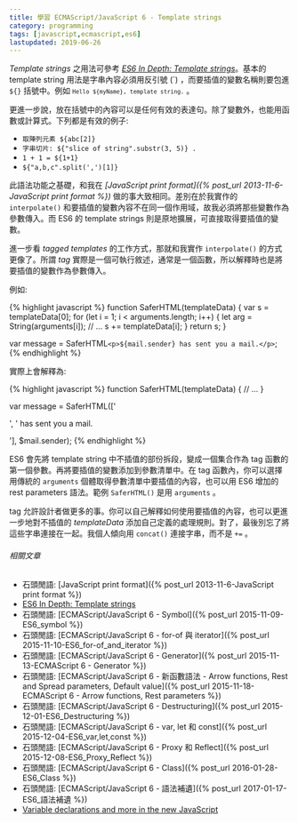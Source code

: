 ```yaml
---
title: 學習 ECMAScript/JavaScript 6 - Template strings
category: programming
tags: [javascript,ecmascript,es6]
lastupdated: 2019-06-26
---
```


<dfn>Template strings</dfn> 之用法可參考 <cite>[ES6 In Depth: Template strings](https://hacks.mozilla.org/2015/05/es6-in-depth-template-strings-2/)</cite>。基本的 template string 用法是字串內容必須用反引號 (\`) ，而要插值的變數名稱則要包進 <code>${}</code> 括號中。例如 <code>`Hello ${myName}, template string.`</code> 。

更進一步說，放在括號中的內容可以是任何有效的表達句。除了變數外，也能用函數或計算式。下列都是有效的例子:

* `取陣列元素 ${abc[2]}`
* `字串切片: ${"slice of string".substr(3, 5)} .`
* `1 + 1 = ${1+1}`
* ` ${"a,b,c".split(',')[1]} `

<!--more-->

此語法功能之基礎，和我在 <cite>[JavaScript print format]({% post_url 2013-11-6-JavaScript print format %})</cite> 做的事大致相同。差別在於我實作的 `interpolate()` 和要插值的變數內容不在同一個作用域，故我必須將那些變數作為參數傳入。而 ES6 的 template strings 則是原地擴展，可直接取得要插值的變數。

進一步看 <dfn>tagged templates</dfn> 的工作方式，那就和我實作 `interpolate()` 的方式更像了。所謂 <dfn>tag</dfn> 實際是一個可執行敘述，通常是一個函數，所以解釋時也是將要插值的變數作為參數傳入。

例如:

{% highlight javascript %}
function SaferHTML(templateData) {
  var s = templateData[0];
  for (let i = 1; i < arguments.length; i++) {
    let arg = String(arguments[i]);
    // ...
    s += templateData[i];
  }
  return s;
}

var message =
  SaferHTML`<p>${mail.sender} has sent you a mail.</p>`;
{% endhighlight %}

實際上會解釋為:

{% highlight javascript %}
function SaferHTML(templateData) {
  // ...
}

var message =
  SaferHTML(['<p>', ' has sent you a mail.</p>'], $mail.sender);
{% endhighlight %}

ES6 會先將 template string 中不插值的部份拆段，變成一個集合作為 tag 函數的第一個參數。再將要插值的變數添加到參數清單中。在 tag 函數內，你可以選擇用傳統的 `arguments` 個體取得參數清單中要插值的內容，也可以用 ES6 增加的 rest parameters 語法。範例 `SaferHTML()` 是用 `arguments` 。

tag 允許設計者做更多的事。你可以自己解釋如何使用要插值的內容，也可以更進一步地對不插值的 <var>templateData</var> 添加自己定義的處理規則。對了，最後別忘了將這些字串連接在一起。我個人傾向用 `concat()` 連接字串，而不是 `+=` 。

###### 相關文章

* 石頭閒語: [JavaScript print format]({% post_url 2013-11-6-JavaScript print format %})
* [ES6 In Depth: Template strings](https://hacks.mozilla.org/2015/05/es6-in-depth-template-strings-2/)
* 石頭閒語: [ECMAScript/JavaScript 6 - Symbol]({% post_url 2015-11-09-ES6_symbol %})
* 石頭閒語: [ECMAScript/JavaScript 6 - for-of 與 iterator]({% post_url 2015-11-10-ES6_for-of_and_iterator %})
* 石頭閒語: [ECMAScript/JavaScript 6 - Generator]({% post_url 2015-11-13-ECMAScript 6 - Generator %})
* 石頭閒語: [ECMAScript/JavaScript 6 - 新函數語法 - Arrow functions, Rest and Spread parameters, Default value]({% post_url 2015-11-18-ECMAScript 6 - Arrow functions, Rest parameters %})
* 石頭閒語: [ECMAScript/JavaScript 6 - Destructuring]({% post_url 2015-12-01-ES6_Destructuring %})
* 石頭閒語: [ECMAScript/JavaScript 6 - var, let 和 const]({% post_url 2015-12-04-ES6_var,let,const %})
* 石頭閒語: [ECMAScript/JavaScript 6 - Proxy 和 Reflect]({% post_url 2015-12-08-ES6_Proxy_Reflect %})
* 石頭閒語: [ECMAScript/JavaScript 6 - Class]({% post_url 2016-01-28-ES6_Class %})
* 石頭閒語: [ECMAScript/JavaScript 6 - 語法補遺]({% post_url 2017-01-17-ES6_語法補遺 %})
* [Variable declarations and more in the new JavaScript](http://www.ibm.com/developerworks/web/library/wa-ecmascript6-neward-p1/index.html?ca=drs-&ce=ism0070&ct=is&cmp=ibmsocial&cm=h&cr=crossbrand&ccy=us)

